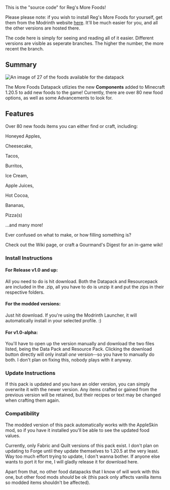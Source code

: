 This is the "source code" for Reg's More Foods!

Please please note: if you wish to install Reg's More Foods for yourself, get them from the Modrinth website [here](https://modrinth.com/datapack/reg-more-foods/versions). It'll be much easier for you, and all the other versions are hosted there.

The code here is simply for seeing and reading all of it easier. Different versions are visible as seperate branches. The higher the number, the more recent the branch.

## Summary
![An image of 27 of the foods available for the datapack](https://cdn.modrinth.com/data/cached_images/fac9fa520e768d915e61f89aaf7dc8c8437894f6.png)

The More Foods Datapack utlizies the new **Components** added to Minecraft 1.20.5 to add new foods to the game! Currently, there are over 80 new food options, as well as some Advancements to look for.

## Features
Over 80 new foods items you can either find or craft, including:

Honeyed Apples,

Cheesecake,

Tacos,

Burritos,

Ice Cream,

Apple Juices,

Hot Cocoa,

Bananas,

Pizza(s)

...and many more!

Ever confused on what to make, or how filling something is?

Check out the Wiki page, or craft a Gourmand's Digest for an in-game wiki!
### Install Instructions
#### For Release v1.0 and up: 
All you need to do is hit download. Both the Datapack and Resourcepack are included in the .zip, all you have to do is unzip it and put the zips in their respective folders.
#### For the modded versions:
Just hit download. If you're using the Modrinth Launcher, it will automatically install in your selected profile. :)
#### For v1.0-alpha: 
You'll have to open up the version manually and download the two files listed, being the Data Pack and Resource Pack. Clicking the download button directly will only install *one* version--so you have to manually do both. I don't plan on fixing this, nobody plays with it anyway.

### Update Instructions
If this pack is updated and you have an older version, you can simply overwrite it with the newer version. Any items crafted or gained from the previous version will be retained, but their recipes or text may be changed when crafting them again.

### Compatibility
The modded version of this pack automatically works with the AppleSkin mod, so if you have it installed you'll be able to see the updated food values.

Currently, only Fabric and Quilt versions of this pack exist. I don't plan on updating to Forge until they update themselves to 1.20.5 at the very least. Way too much effort trying to update, I don't wanna bother. If anyone else wants to port it for me, I will gladly release it for download here.

Apart from that, no other food datapacks that I know of will work with this one, but other food mods *should* be ok (this pack only affects vanilla items so modded items shouldn't be affected).
